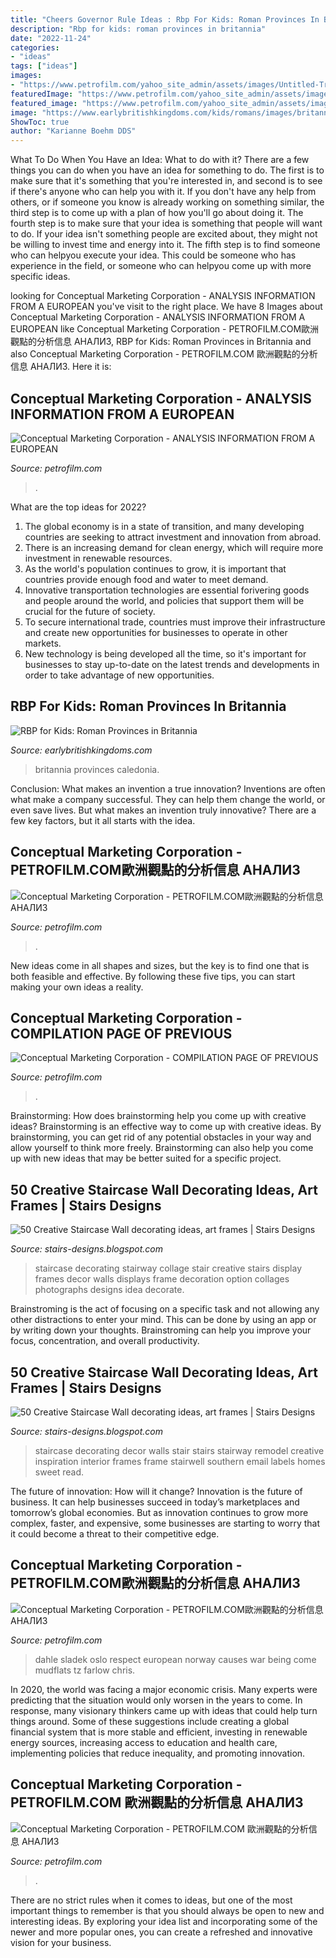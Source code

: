 ```yaml
---
title: "Cheers Governor Rule Ideas : Rbp For Kids: Roman Provinces In Britannia"
description: "Rbp for kids: roman provinces in britannia"
date: "2022-11-24"
categories:
- "ideas"
tags: ["ideas"]
images:
- "https://www.petrofilm.com/yahoo_site_admin/assets/images/Untitled-TrueColor-02.348201440_std.jpg"
featuredImage: "https://www.petrofilm.com/yahoo_site_admin/assets/images/BGP_504_39.154143244_std.JPG"
featured_image: "https://www.petrofilm.com/yahoo_site_admin/assets/images/BGP_504_39.154143244_std.JPG"
image: "https://www.earlybritishkingdoms.com/kids/romans/images/britannia.gif"
ShowToc: true
author: "Karianne Boehm DDS"
---
```



What To Do When You Have an Idea: What to do with it?
There are a few things you can do when you have an idea for something to do. The first is to make sure that it's something that you're interested in, and second is to see if there's anyone who can help you with it. If you don't have any help from others, or if someone you know is already working on something similar, the third step is to come up with a plan of how you'll go about doing it. The fourth step is to make sure that your idea is something that people will want to do. If your idea isn't something people are excited about, they might not be willing to invest time and energy into it. The fifth step is to find someone who can helpyou execute your idea. This could be someone who has experience in the field, or someone who can helpyou come up with more specific ideas.

	

		
looking for Conceptual Marketing Corporation - ANALYSIS INFORMATION FROM A EUROPEAN you've visit to the right place. We have 8 Images about Conceptual Marketing Corporation - ANALYSIS INFORMATION FROM A EUROPEAN like Conceptual Marketing Corporation - PETROFILM.COM﻿歐洲觀點的分析信息 АНАЛИЗ, RBP for Kids: Roman Provinces in Britannia and also Conceptual Marketing Corporation - PETROFILM.COM ﻿歐洲觀點的分析信息 АНАЛИЗ. Here it is:
		
    
## Conceptual Marketing Corporation - ANALYSIS INFORMATION FROM A EUROPEAN

<img loading=lazy src="https://www.petrofilm.com/yahoo_site_admin/assets/images/Untitled-TrueColor-02.348201440_std.jpg" onerror="this.onerror=null;this.src='https://tse4.mm.bing.net/th?id=OIP.OcLatEjIfRMt69VxG8hcXgHaEa&amp;pid=15.1';" alt="Conceptual Marketing Corporation - ANALYSIS INFORMATION FROM A EUROPEAN">

_Source: petrofilm.com_

>. 

	

What are the top ideas for 2022?
1. The global economy is in a state of transition, and many developing countries are seeking to attract investment and innovation from abroad.
2. There is an increasing demand for clean energy, which will require more investment in renewable resources.
3. As the world's population continues to grow, it is important that countries provide enough food and water to meet demand.
4. Innovative transportation technologies are essential forivering goods and people around the world, and policies that support them will be crucial for the future of society.
5. To secure international trade, countries must improve their infrastructure and create new opportunities for businesses to operate in other markets.
6. New technology is being developed all the time, so it's important for businesses to stay up-to-date on the latest trends and developments in order to take advantage of new opportunities.

    
## RBP For Kids: Roman Provinces In Britannia

<img loading=lazy src="https://www.earlybritishkingdoms.com/kids/romans/images/britannia.gif" onerror="this.onerror=null;this.src='https://tse1.mm.bing.net/th?id=OIP.YU3Nq4ZdQ_QEEBCJWYltYgHaM2&amp;pid=15.1';" alt="RBP for Kids: Roman Provinces in Britannia">

_Source: earlybritishkingdoms.com_

>britannia provinces caledonia. 

	

Conclusion: What makes an invention a true innovation?
Inventions are often what make a company successful. They can help them change the world, or even save lives. But what makes an invention truly innovative? There are a few key factors, but it all starts with the idea.

    
## Conceptual Marketing Corporation - PETROFILM.COM﻿歐洲觀點的分析信息 АНАЛИЗ

<img loading=lazy src="https://www.petrofilm.com/yahoo_site_admin/assets/images/adeli_E.179152010_std.jpg" onerror="this.onerror=null;this.src='https://tse3.mm.bing.net/th?id=OIP.w_AHJhSn90Ox1s7tNrfJQgHaG-&amp;pid=15.1';" alt="Conceptual Marketing Corporation - PETROFILM.COM﻿歐洲觀點的分析信息 АНАЛИЗ">

_Source: petrofilm.com_

>. 

	

New ideas come in all shapes and sizes, but the key is to find one that is both feasible and effective. By following these five tips, you can start making your own ideas a reality.

    
## Conceptual Marketing Corporation - COMPILATION PAGE OF PREVIOUS

<img loading=lazy src="https://www.petrofilm.com/yahoo_site_admin/assets/images/Featured-Tallinn-view.33854249_std.jpg" onerror="this.onerror=null;this.src='https://tse1.mm.bing.net/th?id=OIP.L2lSQjJHRGpj1m_l2dRjmQHaCd&amp;pid=15.1';" alt="Conceptual Marketing Corporation - COMPILATION PAGE OF PREVIOUS">

_Source: petrofilm.com_

>. 

	

Brainstorming: How does brainstorming help you come up with creative ideas?
Brainstorming is an effective way to come up with creative ideas. By brainstorming, you can get rid of any potential obstacles in your way and allow yourself to think more freely. Brainstorming can also help you come up with new ideas that may be better suited for a specific project.

    
## 50 Creative Staircase Wall Decorating Ideas, Art Frames | Stairs Designs

<img loading=lazy src="http://4.bp.blogspot.com/-Xp_Adp5tfYQ/UzwkWaSTqhI/AAAAAAAACwk/PQdVHexlyZQ/s1600/staircase-wall-decorating-ideas-1+(43).jpg" onerror="this.onerror=null;this.src='https://tse2.mm.bing.net/th?id=OIP.MLIKDOAZ05YriP7Ya1ZbMQHaJ3&amp;pid=15.1';" alt="50 Creative Staircase Wall decorating ideas, art frames | Stairs Designs">

_Source: stairs-designs.blogspot.com_

>staircase decorating stairway collage stair creative stairs display frames decor walls displays frame decoration option collages photographs designs idea decorate. 

	

Brainstroming is the act of focusing on a specific task and not allowing any other distractions to enter your mind. This can be done by using an app or by writing down your thoughts. Brainstroming can help you improve your focus, concentration, and overall productivity.

    
## 50 Creative Staircase Wall Decorating Ideas, Art Frames | Stairs Designs

<img loading=lazy src="http://4.bp.blogspot.com/-Vm-UUHn_aEQ/UzwkhBqaiMI/AAAAAAAACyU/pnV0WdcHptI/s1600/staircase-wall-decorating-ideas-1+(70).jpg" onerror="this.onerror=null;this.src='https://tse2.mm.bing.net/th?id=OIP.wUoYjVfeW1Prre9WwQO9VgHaJ4&amp;pid=15.1';" alt="50 Creative Staircase Wall decorating ideas, art frames | Stairs Designs">

_Source: stairs-designs.blogspot.com_

>staircase decorating decor walls stair stairs stairway remodel creative inspiration interior frames frame stairwell southern email labels homes sweet read. 

	

The future of innovation: How will it change?
Innovation is the future of business. It can help businesses succeed in today’s marketplaces and tomorrow’s global economies. But as innovation continues to grow more complex, faster, and expensive, some businesses are starting to worry that it could become a threat to their competitive edge.

    
## Conceptual Marketing Corporation - PETROFILM.COM﻿歐洲觀點的分析信息 АНАЛИЗ

<img loading=lazy src="https://www.petrofilm.com/yahoo_site_admin/assets/images/BGP_504_39.154143244_std.JPG" onerror="this.onerror=null;this.src='https://tse1.mm.bing.net/th?id=OIP.CBjQ7Dr0iO3rt60geuH_ewHaFj&amp;pid=15.1';" alt="Conceptual Marketing Corporation - PETROFILM.COM﻿歐洲觀點的分析信息 АНАЛИЗ">

_Source: petrofilm.com_

>dahle sladek oslo respect european norway causes war being come mudflats tz farlow chris. 

	

In 2020, the world was facing a major economic crisis. Many experts were predicting that the situation would only worsen in the years to come. In response, many visionary thinkers came up with ideas that could help turn things around. Some of these suggestions include creating a global financial system that is more stable and efficient, investing in renewable energy sources, increasing access to education and health care, implementing policies that reduce inequality, and promoting innovation.

    
## Conceptual Marketing Corporation - PETROFILM.COM ﻿歐洲觀點的分析信息 АНАЛИЗ

<img loading=lazy src="https://petrofilm.com/yahoo_site_admin/assets/images/567465c872d08jpg.5202935_std.png" onerror="this.onerror=null;this.src='https://tse4.mm.bing.net/th?id=OIP.ZE4PLcvw32Xjd7T_IUbCXAHaD4&amp;pid=15.1';" alt="Conceptual Marketing Corporation - PETROFILM.COM ﻿歐洲觀點的分析信息 АНАЛИЗ">

_Source: petrofilm.com_

>. 

	

There are no strict rules when it comes to ideas, but one of the most important things to remember is that you should always be open to new and interesting ideas. By exploring your idea list and incorporating some of the newer and more popular ones, you can create a refreshed and innovative vision for your business.

